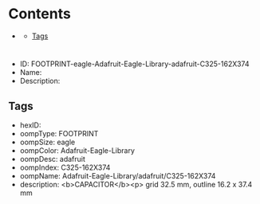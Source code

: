 



Contents
========

* [](#)
	* [Tags](#tags)

# 

- ID: FOOTPRINT-eagle-Adafruit-Eagle-Library-adafruit-C325-162X374
- Name: 
- Description: 

## Tags

- hexID: 
- oompType: FOOTPRINT
- oompSize: eagle
- oompColor: Adafruit-Eagle-Library
- oompDesc: adafruit
- oompIndex: C325-162X374
- oompName: Adafruit-Eagle-Library/adafruit/C325-162X374
- description: &lt;b&gt;CAPACITOR&lt;/b&gt;&lt;p&gt;
grid 32.5 mm, outline 16.2 x 37.4 mm

